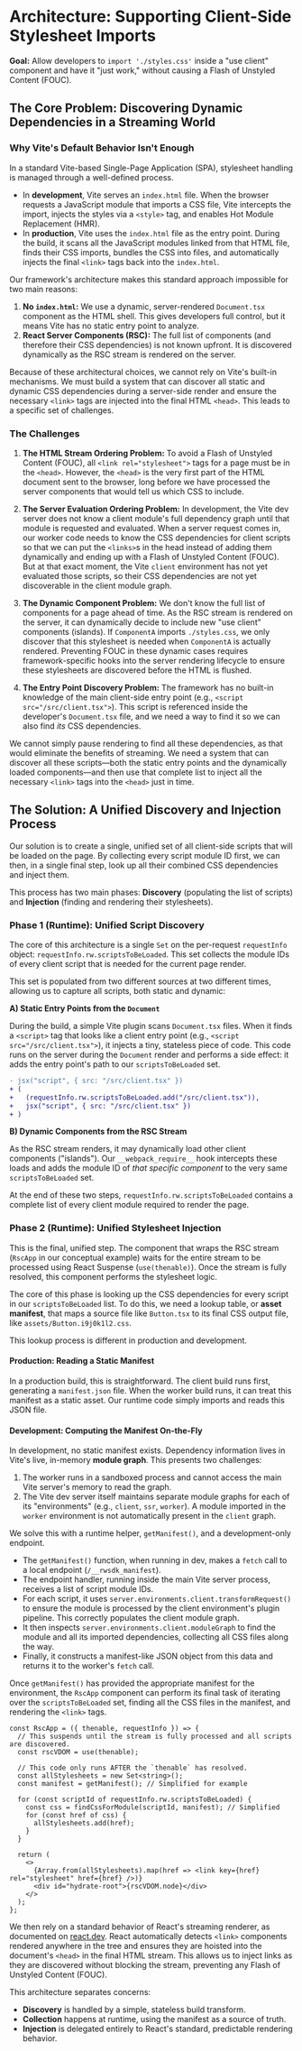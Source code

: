 # Architecture: Supporting Client-Side Stylesheet Imports

**Goal:** Allow developers to `import './styles.css'` inside a "use client" component and have it "just work," without causing a Flash of Unstyled Content (FOUC).

## The Core Problem: Discovering Dynamic Dependencies in a Streaming World

### Why Vite's Default Behavior Isn't Enough
In a standard Vite-based Single-Page Application (SPA), stylesheet handling is managed through a well-defined process.
- In **development**, Vite serves an `index.html` file. When the browser requests a JavaScript module that imports a CSS file, Vite intercepts the import, injects the styles via a `<style>` tag, and enables Hot Module Replacement (HMR).
- In **production**, Vite uses the `index.html` file as the entry point. During the build, it scans all the JavaScript modules linked from that HTML file, finds their CSS imports, bundles the CSS into files, and automatically injects the final `<link>` tags back into the `index.html`.

Our framework's architecture makes this standard approach impossible for two main reasons:
1.  **No `index.html`:** We use a dynamic, server-rendered `Document.tsx` component as the HTML shell. This gives developers full control, but it means Vite has no static entry point to analyze.
2.  **React Server Components (RSC):** The full list of components (and therefore their CSS dependencies) is not known upfront. It is discovered dynamically as the RSC stream is rendered on the server.

Because of these architectural choices, we cannot rely on Vite's built-in mechanisms. We must build a system that can discover all static and dynamic CSS dependencies during a server-side render and ensure the necessary `<link>` tags are injected into the final HTML `<head>`. This leads to a specific set of challenges.

### The Challenges
1.  **The HTML Stream Ordering Problem:** To avoid a Flash of Unstyled Content (FOUC), all `<link rel="stylesheet">` tags for a page must be in the `<head>`. However, the `<head>` is the very first part of the HTML document sent to the browser, long before we have processed the server components that would tell us which CSS to include.

2.  **The Server Evaluation Ordering Problem:** In development, the Vite dev server does not know a client module's full dependency graph until that module is requested and evaluated. When a server request comes in, our worker code needs to know the CSS dependencies for client scripts so that we can put the `<links>`s in the head instead of adding them dynamically and ending up with a Flash of Unstyled Content (FOUC). But at that exact moment, the Vite `client` environment has not yet evaluated those scripts, so their CSS dependencies are not yet discoverable in the client module graph.

3.  **The Dynamic Component Problem:** We don't know the full list of components for a page ahead of time. As the RSC stream is rendered on the server, it can dynamically decide to include new "use client" components (islands). If `ComponentA` imports `./styles.css`, we only discover that this stylesheet is needed when `ComponentA` is actually rendered. Preventing FOUC in these dynamic cases requires framework-specific hooks into the server rendering lifecycle to ensure these stylesheets are discovered before the HTML is flushed.

4.  **The Entry Point Discovery Problem:** The framework has no built-in knowledge of the main client-side entry point (e.g., `<script src="/src/client.tsx">`). This script is referenced inside the developer's `Document.tsx` file, and we need a way to find it so we can also find *its* CSS dependencies.

We cannot simply pause rendering to find all these dependencies, as that would eliminate the benefits of streaming. We need a system that can discover all these scripts—both the static entry points and the dynamically loaded components—and then use that complete list to inject all the necessary `<link>` tags into the `<head>` just in time.

## The Solution: A Unified Discovery and Injection Process

Our solution is to create a single, unified set of all client-side scripts that will be loaded on the page. By collecting every script module ID first, we can then, in a single final step, look up all their combined CSS dependencies and inject them.

This process has two main phases: **Discovery** (populating the list of scripts) and **Injection** (finding and rendering their stylesheets).

### Phase 1 (Runtime): Unified Script Discovery

The core of this architecture is a single `Set` on the per-request `requestInfo` object: `requestInfo.rw.scriptsToBeLoaded`. This set collects the module IDs of every client script that is needed for the current page render.

This set is populated from two different sources at two different times, allowing us to capture all scripts, both static and dynamic:

**A) Static Entry Points from the `Document`**

During the build, a simple Vite plugin scans `Document.tsx` files. When it finds a `<script>` tag that looks like a client entry point (e.g., `<script src="/src/client.tsx">`), it injects a tiny, stateless piece of code. This code runs on the server during the `Document` render and performs a side effect: it adds the entry point's path to our `scriptsToBeLoaded` set.

```diff
- jsx("script", { src: "/src/client.tsx" })
+ (
+   (requestInfo.rw.scriptsToBeLoaded.add("/src/client.tsx")),
+   jsx("script", { src: "/src/client.tsx" })
+ )
```

**B) Dynamic Components from the RSC Stream**

As the RSC stream renders, it may dynamically load other client components ("islands"). Our `__webpack_require__` hook intercepts these loads and adds the module ID of *that specific component* to the very same `scriptsToBeLoaded` set.

At the end of these two steps, `requestInfo.rw.scriptsToBeLoaded` contains a complete list of every client module required to render the page.

### Phase 2 (Runtime): Unified Stylesheet Injection

This is the final, unified step. The component that wraps the RSC stream (`RscApp` in our conceptual example) waits for the entire stream to be processed using React Suspense (`use(thenable)`). Once the stream is fully resolved, this component performs the stylesheet logic.

The core of this phase is looking up the CSS dependencies for every script in our `scriptsToBeLoaded` list. To do this, we need a lookup table, or **asset manifest**, that maps a source file like `Button.tsx` to its final CSS output file, like `assets/Button.i9j0k1l2.css`.

This lookup process is different in production and development.

#### Production: Reading a Static Manifest
In a production build, this is straightforward. The client build runs first, generating a `manifest.json` file. When the worker build runs, it can treat this manifest as a static asset. Our runtime code simply imports and reads this JSON file.

#### Development: Computing the Manifest On-the-Fly
In development, no static manifest exists. Dependency information lives in Vite's live, in-memory **module graph**. This presents two challenges:
1.  The worker runs in a sandboxed process and cannot access the main Vite server's memory to read the graph.
2.  The Vite dev server itself maintains separate module graphs for each of its "environments" (e.g., `client`, `ssr`, `worker`). A module imported in the `worker` environment is not automatically present in the `client` graph.

We solve this with a runtime helper, `getManifest()`, and a development-only endpoint.
-   The `getManifest()` function, when running in dev, makes a `fetch` call to a local endpoint (`/__rwsdk_manifest`).
-   The endpoint handler, running inside the main Vite server process, receives a list of script module IDs.
-   For each script, it uses `server.environments.client.transformRequest()` to ensure the module is processed by the client environment's plugin pipeline. This correctly populates the client module graph.
-   It then inspects `server.environments.client.moduleGraph` to find the module and all its imported dependencies, collecting all CSS files along the way.
-   Finally, it constructs a manifest-like JSON object from this data and returns it to the worker's `fetch` call.

Once `getManifest()` has provided the appropriate manifest for the environment, the `RscApp` component can perform its final task of iterating over the `scriptsToBeLoaded` set, finding all the CSS files in the manifest, and rendering the `<link>` tags.

```tsx
const RscApp = ({ thenable, requestInfo }) => {
  // This suspends until the stream is fully processed and all scripts are discovered.
  const rscVDOM = use(thenable);

  // This code only runs AFTER the `thenable` has resolved.
  const allStylesheets = new Set<string>();
  const manifest = getManifest(); // Simplified for example

  for (const scriptId of requestInfo.rw.scriptsToBeLoaded) {
    const css = findCssForModule(scriptId, manifest); // Simplified
    for (const href of css) {
      allStylesheets.add(href);
    }
  }

  return (
    <>
      {Array.from(allStylesheets).map(href => <link key={href} rel="stylesheet" href={href} />)}
      <div id="hydrate-root">{rscVDOM.node}</div>
    </>
  );
};
```

We then rely on a standard behavior of React's streaming renderer, as documented on [react.dev](https://react.dev/reference/react-dom/components/link#special-rendering-behavior). React automatically detects `<link>` components rendered anywhere in the tree and ensures they are hoisted into the document's `<head>` in the final HTML stream. This allows us to inject links as they are discovered without blocking the stream, preventing any Flash of Unstyled Content (FOUC).

This architecture separates concerns:
-   **Discovery** is handled by a simple, stateless build transform.
-   **Collection** happens at runtime, using the manifest as a source of truth.
-   **Injection** is delegated entirely to React's standard, predictable rendering behavior.
